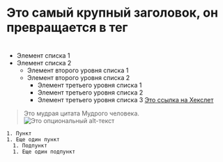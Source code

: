 # Это самый крупный заголовок, он превращается в тег <h1>
## <h2>
### <h3>
#### <h4>
##### <h5>
###### <h6>
* Элемент списка 1 
* Элемент списка 2 
    + Элемент второго уровня списка 1 
    + Элемент второго уровня списка 2 
        - Элемент третьего уровня списка 1 
        - Элемент третьего уровня списка 2 
        - Элемент третьего уровня списка 3
[Это ссылка на Хекслет](https://hexlet.io)
> Это мудрая цитата
> Мудрого человека.
![Это опциональный alt-текст](/assets/images/markdown/markdown.png)
``````
1. Пункт
1. Еще один пункт
  1. Подпункт
  1. Еще один подпункт